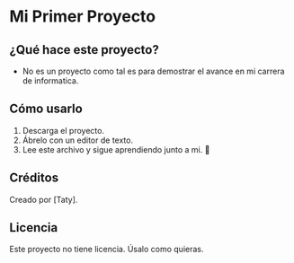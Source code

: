 # Mi Primer Proyecto

## ¿Qué hace este proyecto?
- No es un proyecto como tal es para demostrar el avance en mi carrera de informatica.

## Cómo usarlo
1. Descarga el proyecto.
2. Ábrelo con un editor de texto.
3. Lee este archivo y sigue aprendiendo junto a mi. 🚀

## Créditos
Creado por [Taty].

## Licencia
Este proyecto no tiene licencia. Úsalo como quieras.
